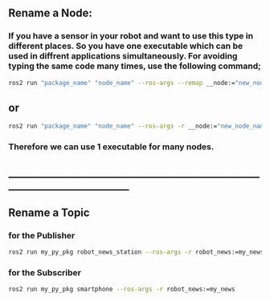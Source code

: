 
## Rename a Node:
### If you have a sensor in your robot and want to use this type in different places. So you have one executable which can be used in diffrent applications simultaneously. For avoiding typing the same code many times, use the following command;
```bash
ros2 run "package_name" "node_name" --ros-args --remap __node:="new_node_name"
```
## or
```bash
ros2 run "package_name" "node_name" --ros-args -r __node:="new_node_name"
```
### Therefore we can use 1 executable for many nodes.
## __________________________________________________________________________
## Rename a Topic
### for the Publisher
```bash
ros2 run my_py_pkg robot_news_station --ros-args -r robot_news:=my_news
```
### for the Subscriber
```bash
ros2 run my_py_pkg smartphone --ros-args -r robot_news:=my_news
```
